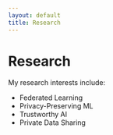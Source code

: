 ```yaml
---
layout: default
title: Research
---
```


# Research

My research interests include:
- Federated Learning
- Privacy-Preserving ML
- Trustworthy AI
- Private Data Sharing